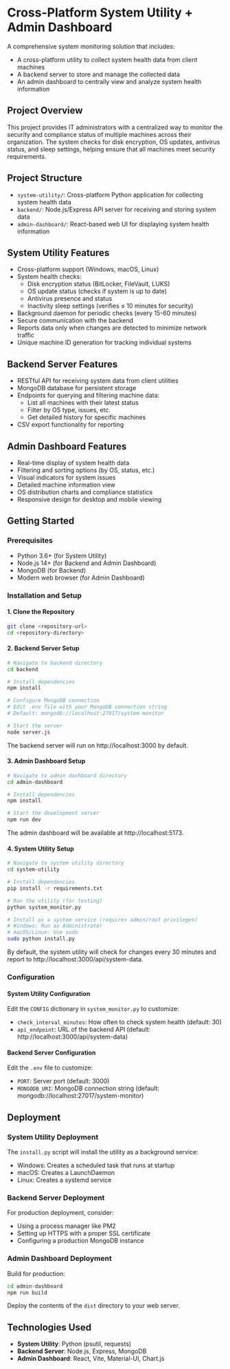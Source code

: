 # Cross-Platform System Utility + Admin Dashboard

A comprehensive system monitoring solution that includes:
- A cross-platform utility to collect system health data from client machines
- A backend server to store and manage the collected data
- An admin dashboard to centrally view and analyze system health information

## Project Overview

This project provides IT administrators with a centralized way to monitor the security and compliance status of multiple machines across their organization. The system checks for disk encryption, OS updates, antivirus status, and sleep settings, helping ensure that all machines meet security requirements.

## Project Structure

- `system-utility/`: Cross-platform Python application for collecting system health data
- `backend/`: Node.js/Express API server for receiving and storing system data
- `admin-dashboard/`: React-based web UI for displaying system health information

## System Utility Features

- Cross-platform support (Windows, macOS, Linux)
- System health checks:
  - Disk encryption status (BitLocker, FileVault, LUKS)
  - OS update status (checks if system is up to date)
  - Antivirus presence and status
  - Inactivity sleep settings (verifies ≤ 10 minutes for security)
- Background daemon for periodic checks (every 15-60 minutes)
- Secure communication with the backend
- Reports data only when changes are detected to minimize network traffic
- Unique machine ID generation for tracking individual systems

## Backend Server Features

- RESTful API for receiving system data from client utilities
- MongoDB database for persistent storage
- Endpoints for querying and filtering machine data:
  - List all machines with their latest status
  - Filter by OS type, issues, etc.
  - Get detailed history for specific machines
- CSV export functionality for reporting

## Admin Dashboard Features

- Real-time display of system health data
- Filtering and sorting options (by OS, status, etc.)
- Visual indicators for system issues
- Detailed machine information view
- OS distribution charts and compliance statistics
- Responsive design for desktop and mobile viewing

## Getting Started

### Prerequisites

- Python 3.6+ (for System Utility)
- Node.js 14+ (for Backend and Admin Dashboard)
- MongoDB (for Backend)
- Modern web browser (for Admin Dashboard)

### Installation and Setup

#### 1. Clone the Repository

```bash
git clone <repository-url>
cd <repository-directory>
```

#### 2. Backend Server Setup

```bash
# Navigate to backend directory
cd backend

# Install dependencies
npm install

# Configure MongoDB connection
# Edit .env file with your MongoDB connection string
# Default: mongodb://localhost:27017/system-monitor

# Start the server
node server.js
```

The backend server will run on http://localhost:3000 by default.

#### 3. Admin Dashboard Setup

```bash
# Navigate to admin dashboard directory
cd admin-dashboard

# Install dependencies
npm install

# Start the development server
npm run dev
```

The admin dashboard will be available at http://localhost:5173.

#### 4. System Utility Setup

```bash
# Navigate to system utility directory
cd system-utility

# Install dependencies
pip install -r requirements.txt

# Run the utility (for testing)
python system_monitor.py

# Install as a system service (requires admin/root privileges)
# Windows: Run as Administrator
# macOS/Linux: Use sudo
sudo python install.py
```

By default, the system utility will check for changes every 30 minutes and report to http://localhost:3000/api/system-data.

### Configuration

#### System Utility Configuration

Edit the `CONFIG` dictionary in `system_monitor.py` to customize:
- `check_interval_minutes`: How often to check system health (default: 30)
- `api_endpoint`: URL of the backend API (default: http://localhost:3000/api/system-data)

#### Backend Server Configuration

Edit the `.env` file to customize:
- `PORT`: Server port (default: 3000)
- `MONGODB_URI`: MongoDB connection string (default: mongodb://localhost:27017/system-monitor)

## Deployment

### System Utility Deployment

The `install.py` script will install the utility as a background service:
- Windows: Creates a scheduled task that runs at startup
- macOS: Creates a LaunchDaemon
- Linux: Creates a systemd service

### Backend Server Deployment

For production deployment, consider:
- Using a process manager like PM2
- Setting up HTTPS with a proper SSL certificate
- Configuring a production MongoDB instance

### Admin Dashboard Deployment

Build for production:
```bash
cd admin-dashboard
npm run build
```

Deploy the contents of the `dist` directory to your web server.

## Technologies Used

- **System Utility**: Python (psutil, requests)
- **Backend Server**: Node.js, Express, MongoDB
- **Admin Dashboard**: React, Vite, Material-UI, Chart.js


